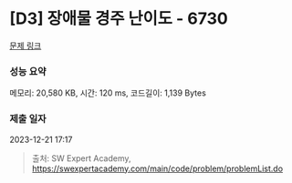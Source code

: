 # [D3] 장애물 경주 난이도 - 6730 

[문제 링크](https://swexpertacademy.com/main/code/problem/problemDetail.do?contestProbId=AWefy5x65PoDFAUh) 

### 성능 요약

메모리: 20,580 KB, 시간: 120 ms, 코드길이: 1,139 Bytes

### 제출 일자

2023-12-21 17:17



> 출처: SW Expert Academy, https://swexpertacademy.com/main/code/problem/problemList.do